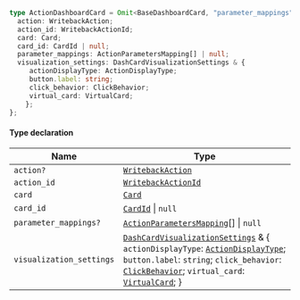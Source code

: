 ```ts
type ActionDashboardCard = Omit<BaseDashboardCard, "parameter_mappings"> & {
  action: WritebackAction;
  action_id: WritebackActionId;
  card: Card;
  card_id: CardId | null;
  parameter_mappings: ActionParametersMapping[] | null;
  visualization_settings: DashCardVisualizationSettings & {
     actionDisplayType: ActionDisplayType;
     button.label: string;
     click_behavior: ClickBehavior;
     virtual_card: VirtualCard;
    };
};
```

#### Type declaration

| Name                     | Type                                                                                                                                                                                                                                                                                                                                              |
| ------------------------ | ------------------------------------------------------------------------------------------------------------------------------------------------------------------------------------------------------------------------------------------------------------------------------------------------------------------------------------------------- |
| `action?`                | [`WritebackAction`](./generated/html/WritebackAction.md)                                                                                                                                                                                                                                                                                          |
| `action_id`              | [`WritebackActionId`](./generated/html/WritebackActionId.md)                                                                                                                                                                                                                                                                                      |
| `card`                   | [`Card`](./generated/html/Card.md)                                                                                                                                                                                                                                                                                                                |
| `card_id`                | [`CardId`](./generated/html/CardId.md) \| `null`                                                                                                                                                                                                                                                                                                  |
| `parameter_mappings?`    | [`ActionParametersMapping`](./generated/html/ActionParametersMapping.md)\[] \| `null`                                                                                                                                                                                                                                                             |
| `visualization_settings` | [`DashCardVisualizationSettings`](./generated/html/DashCardVisualizationSettings.md) & { `actionDisplayType`: [`ActionDisplayType`](./generated/html/ActionDisplayType.md); `button.label`: `string`; `click_behavior`: [`ClickBehavior`](./generated/html/ClickBehavior.md); `virtual_card`: [`VirtualCard`](./generated/html/VirtualCard.md); } |
